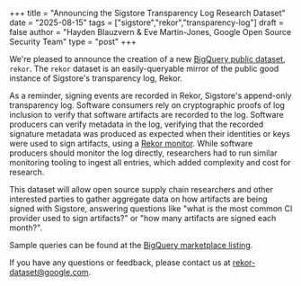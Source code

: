 +++
title = "Announcing the Sigstore Transparency Log Research Dataset"
date = "2025-08-15"
tags = ["sigstore","rekor","transparency-log"]
draft = false
author = "Hayden Blauzvern & Eve Martin-Jones, Google Open Source Security Team"
type = "post"
+++

We're pleased to announce the creation of a new [BigQuery public dataset](https://console.cloud.google.com/marketplace/product/bigquery-public-data/rekor), `rekor`.
The `rekor` dataset is an easily-queryable mirror of the public good instance of Sigstore's transparency log, Rekor.

As a reminder, signing events are recorded in Rekor, Sigstore's append-only transparency log.
Software consumers rely on cryptographic proofs of log inclusion to verify that software artifacts are recorded to the log.
Software producers can verify metadata in the log, verifying that the recorded signature metadata was produced as expected
when their identities or keys were used to sign artifacts, using a [Rekor monitor](https://github.com/sigstore/rekor-monitor).
While software producers should monitor the log directly, researchers had to run similar monitoring tooling to ingest all entries,
which added complexity and cost for research.

This dataset will allow open source supply chain researchers and other interested parties to gather aggregate data on
how artifacts are being signed with Sigstore, answering questions like "what is the most common CI provider used to sign artifacts?"
or "how many artifacts are signed each month?".

Sample queries can be found at the [BigQuery marketplace listing](https://console.cloud.google.com/marketplace/product/bigquery-public-data/rekor).

If you have any questions or feedback, please contact us at rekor-dataset@google.com.
